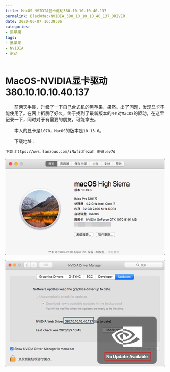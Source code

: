 ```yaml
---
title: MacOS-NVIDIA显卡驱动380.10.10.10.40.137
permalink: BlackMac/NVIDIA_380_10_10_10_40_137_DRIVER
date: 2020-06-07 16:39:06
categories:
- 黑苹果
tags:
- 黑苹果
- NVIDIA
- 驱动
---
```


# MacOS-NVIDIA显卡驱动380.10.10.10.40.137

&emsp;&emsp;前两天手贱，升级了一下自己台式机的黑苹果，果然。出了问题，发现显卡不能使用了。在网上折腾了好久，终于找到了最新版本的`N卡`对`MacOS`的驱动，在这里记录一下，同时对于有需要的朋友，可能拿去。

&emsp;&emsp;本人的显卡是`1070`，`MacOS`的版本是`10.13.6`。

&emsp;&emsp;下载地址：

```
下载:https://wws.lanzous.com/iNwfidfezah 密码:ev7d
```

![MacOS_INFO](/img/BlackMac/NVIDIA/MacOS_INFO.jpg)

![NVIDIA_INFO](/img/BlackMac/NVIDIA/NVIDIA_INFO.jpg)

